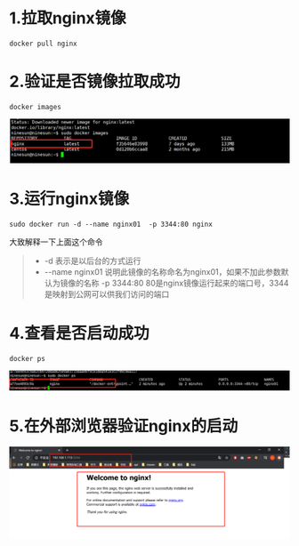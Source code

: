 # 1.拉取nginx镜像
```
docker pull nginx
```
# 2.验证是否镜像拉取成功
```
docker images
```
![](1.png)
# 3.运行nginx镜像
```
sudo docker run -d --name nginx01  -p 3344:80 nginx
```
大致解释一下上面这个命令
> * -d 表示是以后台的方式运行
> * --name nginx01 说明此镜像的名称命名为nginx01，如果不加此参数默认为镜像的名称
> -p 3344:80 80是nginx镜像运行起来的端口号，3344是映射到公网可以供我们访问的端口

# 4.查看是否启动成功
```
docker ps
```
![](2.png)
# 5.在外部浏览器验证nginx的启动
![](3.png)